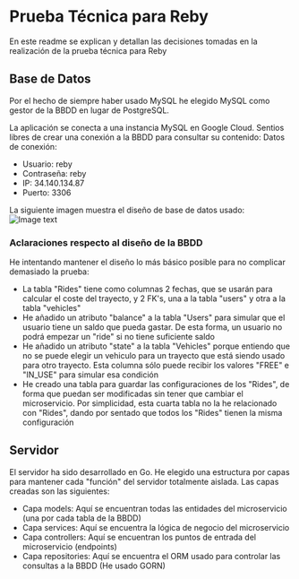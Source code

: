 # Prueba Técnica para Reby
En este readme se explican y detallan las decisiones tomadas en la realización de la prueba técnica para Reby

## Base de Datos
Por el hecho de siempre haber usado MySQL he elegido MySQL como gestor de la BBDD en lugar de PostgreSQL.

La aplicación se conecta a una instancia MySQL en Google Cloud. Sentios libres de crear una conexión a la BBDD para consultar su contenido:
Datos de conexión:
* Usuario: reby
* Contraseña: reby
* IP: 34.140.134.87
* Puerto: 3306

La siguiente imagen muestra el diseño de base de datos usado:
![Image text](https://www.dropbox.com/s/e7hwsb9mebtwoih/1.png?dl=0)

### Aclaraciones respecto al diseño de la BBDD
He intentando mantener el diseño lo más básico posible para no complicar demasiado la prueba:

* La tabla "Rides" tiene como columnas 2 fechas, que se usarán para calcular el coste del trayecto, y 2 FK's, una a la tabla "users" y otra a la tabla "vehicles"
* He añadido un atributo "balance" a la tabla "Users" para simular que el usuario tiene un saldo que pueda gastar. De esta forma, un usuario no podrá empezar un "ride" si no tiene suficiente saldo
* He añadido un atributo "state" a la tabla "Vehicles" porque entiendo que no se puede elegir un vehiculo para un trayecto que está siendo usado para otro trayecto. Esta columna sólo puede recibir los valores "FREE" e "IN_USE" para simular esa condición
* He creado una tabla para guardar las configuraciones de los "Rides", de forma que puedan ser modificadas sin tener que cambiar el microservicio. Por simplicidad, esta cuarta tabla no la he relacionado con "Rides", dando por sentado que todos los "Rides" tienen la misma configuración

## Servidor
El servidor ha sido desarrollado en Go. He elegido una estructura por capas para mantener cada "función" del servidor totalmente aislada. Las capas creadas son las siguientes:
* Capa models: Aquí se encuentran todas las entidades del microservicio (una por cada tabla de la BBDD)
* Capa services: Aquí se encuentra la lógica de negocio del microservicio
* Capa controllers: Aquí se encuentran los puntos de entrada del microservicio (endpoints)
* Capa repositories: Aquí se encuentra el ORM usado para controlar las consultas a la BBDD (He usado GORN)
